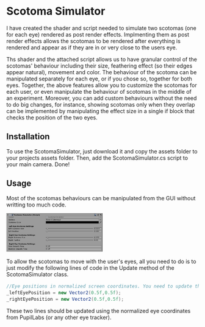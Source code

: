 # Scotoma Simulator

I have created the shader and script needed to simulate two scotomas (one for each eye) rendered as post render effects. Implmenting them as post render effects allows the scotomas to be rendered after everything is rendered and appear as if they are in or very close to the users eye. 

Ths shader and the attached script allows us to have granular control of the scotomas' behaviour including their size, feathering effect (so their edges appear natural), movement and color. The behaviour of the scotoma can be manipulated separately for each eye, or if you chose so, together for both eyes. Together, the above features allow you to customize the scotomas for each user, or even manipulate the behaviour of scotomas in the middle of an experiment. Moreover, you can add custom behaviours without the need to do big changes, for instance, showing scotomas only when they overlap can be implemented by manipulating the effect size in a single if block that checks the position of the two eyes.

## Installation

To use the ScotomaSimulator, just download it and copy the assets folder to your projects assets folder. Then, add the ScotomaSimulator.cs script to your main camera. Done!

## Usage

Most of the scotomas behaviours can be manipulated from the GUI without writting too much code.

<img src="Images/control-panel.png" width="50%">

To allow the scotomas to move with the user's eyes, all you need to do is to just modify the following lines of code in the Update method of the ScotomaSimulator class.

```c#
//Eye positions in normalized screen coordinates. You need to update these values from your eye tracker.
_leftEyePosition = new Vector2(0.5f,0.5f);
_rightEyePosition = new Vector2(0.5f,0.5f);
```

These two lines should be updated using the normalized eye coordinates from PupilLabs (or any other eye tracker). 

